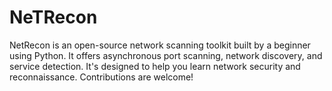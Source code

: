# NeTRecon
NetRecon is an open-source network scanning toolkit built by a beginner using Python. It offers asynchronous port scanning, network discovery, and service detection. It's designed to help you learn network security and reconnaissance. Contributions are welcome!
